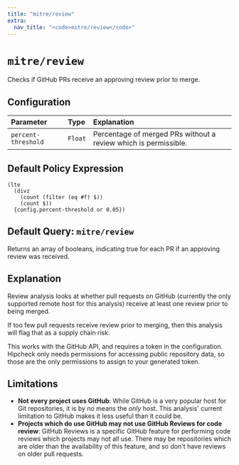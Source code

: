 ```yaml
---
title: "mitre/review"
extra:
  nav_title: "<code>mitre/review</code>"
---
```


# `mitre/review`

Checks if GitHub PRs receive an approving review prior to merge.

## Configuration

| Parameter           | Type    | Explanation   |
|:--------------------|:--------|:--------------|
| `percent-threshold` | `Float` | Percentage of merged PRs without a review which is permissible. |

## Default Policy Expression

```
(lte
  (divz
    (count (filter (eq #f) $))
    (count $))
  {config.percent-threshold or 0.05})
```

## Default Query: `mitre/review`

Returns an array of booleans, indicating true for each PR if an approving review
was received.

## Explanation

Review analysis looks at whether pull requests on GitHub (currently the
only supported remote host for this analysis) receive at least one
review prior to being merged.

If too few pull requests receive review prior to merging, then this
analysis will flag that as a supply chain risk.

This works with the GitHub API, and requires a token in the configuration.
Hipcheck only needs permissions for accessing public repository data, so
those  are the only permissions to assign to your generated token.

## Limitations

* __Not every project uses GitHub__: While GitHub is a very popular host
  for Git repositories, it is by no means the _only_ host. This analysis'
  current limitation to GitHub makes it less useful than it could be.
* __Projects which do use GitHub may not use GitHub Reviews for code review__:
  GitHub Reviews is a specific GitHub feature for performing code reviews
  which projects may not all use. There may be repositories which are older
  than the availability of this feature, and so don't have reviews on older
  pull requests.
